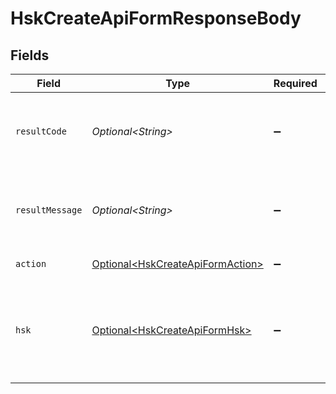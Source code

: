 # HskCreateApiFormResponseBody


## Fields

| Field                                                                                  | Type                                                                                   | Required                                                                               | Description                                                                            |
| -------------------------------------------------------------------------------------- | -------------------------------------------------------------------------------------- | -------------------------------------------------------------------------------------- | -------------------------------------------------------------------------------------- |
| `resultCode`                                                                           | *Optional\<String>*                                                                    | :heavy_minus_sign:                                                                     | The code which represents the result of the API call.                                  |
| `resultMessage`                                                                        | *Optional\<String>*                                                                    | :heavy_minus_sign:                                                                     | A short message which explains the result of the API call.                             |
| `action`                                                                               | [Optional\<HskCreateApiFormAction>](../../models/operations/HskCreateApiFormAction.md) | :heavy_minus_sign:                                                                     | Result of the API call                                                                 |
| `hsk`                                                                                  | [Optional\<HskCreateApiFormHsk>](../../models/operations/HskCreateApiFormHsk.md)       | :heavy_minus_sign:                                                                     | Holds information about a key managed in an HSM (Hardware Security Module)<br/>        |